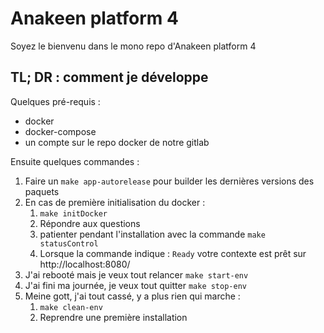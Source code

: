 # Anakeen platform 4

Soyez le bienvenu dans le mono repo d'Anakeen platform 4

## TL; DR : comment je développe

Quelques pré-requis :

 * docker
 * docker-compose
 * un compte sur le repo docker de notre gitlab

Ensuite quelques commandes :

 1) Faire un `make app-autorelease` pour builder les dernières versions des paquets
 2) En cas de première initialisation du docker :
    1) `make initDocker`
    1) Répondre aux questions
    1) patienter pendant l'installation avec la commande `make statusControl`
    1) Lorsque la commande indique : `Ready` votre contexte est prêt sur http://localhost:8080/
 1) J'ai rebooté mais je veux tout relancer `make start-env`
 1) J'ai fini ma journée, je veux tout quitter `make stop-env`
 1) Meine gott, j'ai tout cassé, y a plus rien qui marche :
    1) `make clean-env`
    2) Reprendre une première installation